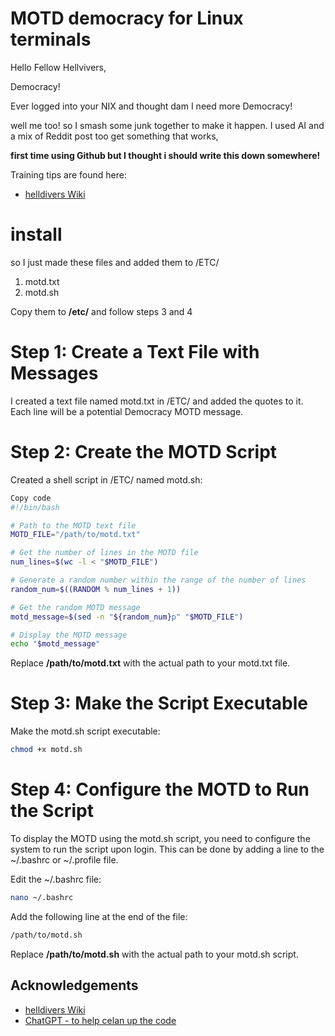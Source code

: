 # MOTD democracy for Linux terminals 

Hello Fellow Hellvivers, 

Democracy! 

Ever logged into your NIX and thought dam I need more Democracy!

well me too!  so I smash some junk together to make it happen. I used AI and a mix of Reddit post too get something that works, 

**first time using Github but I thought i should write this down somewhere!**  


Training tips are found here:
- [helldivers Wiki](https://helldivers.wiki.gg/wiki/Training_Manual_Tips#:~:text=Training%20Manual%20Tips%201%20Super%20Earth%20has%20many,could%20result%20in%20a%20child.%20...%20More%20items)


# install 

so I just made these files and added them to /ETC/

1. motd.txt
2. motd.sh

Copy them to **/etc/** and follow steps 3 and 4 


# Step 1: Create a Text File with Messages
I created a text file named motd.txt in /ETC/ and added the quotes to it. Each line will be a potential Democracy MOTD message.

# Step 2: Create the MOTD Script
Created a shell script in /ETC/ named motd.sh:

```bash
Copy code
#!/bin/bash

# Path to the MOTD text file
MOTD_FILE="/path/to/motd.txt"

# Get the number of lines in the MOTD file
num_lines=$(wc -l < "$MOTD_FILE")

# Generate a random number within the range of the number of lines
random_num=$((RANDOM % num_lines + 1))

# Get the random MOTD message
motd_message=$(sed -n "${random_num}p" "$MOTD_FILE")

# Display the MOTD message
echo "$motd_message"
```

Replace **/path/to/motd.txt** with the actual path to your motd.txt file.

# Step 3: Make the Script Executable
Make the motd.sh script executable:
```bash
chmod +x motd.sh
```

# Step 4: Configure the MOTD to Run the Script
To display the MOTD using the motd.sh script, you need to configure the system to run the script upon login. This can be done by adding a line to the ~/.bashrc or ~/.profile file.

Edit the ~/.bashrc file:

```bash
nano ~/.bashrc
```

Add the following line at the end of the file:

```bash
/path/to/motd.sh
```
Replace **/path/to/motd.sh** with the actual path to your motd.sh script.



## Acknowledgements

 - [helldivers Wiki](https://helldivers.wiki.gg/wiki/Training_Manual_Tips#:~:text=Training%20Manual%20Tips%201%20Super%20Earth%20has%20many,could%20result%20in%20a%20child.%20...%20More%20items)
 - [ChatGPT - to help celan up the code](https://chat.openai.com/)

